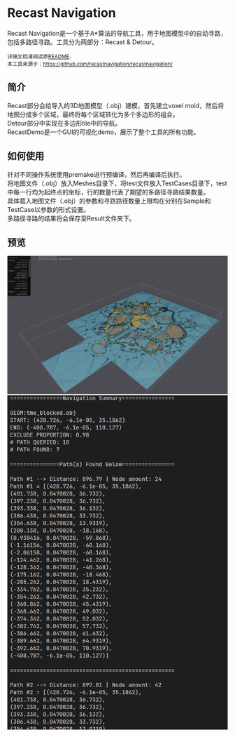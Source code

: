 # Recast Navigation
Recast Navigation是一个基于A*算法的导航工具，用于地图模型中的自动寻路，包括多路径寻路。工具分为两部分：Recast & Detour。

<small>详细文档请阅读原[README](README_ori.md). <br>
本工具来源于：https://github.com/recastnavigation/recastnavigation/ </small>


## 简介
Recast部分会给导入的3D地图模型（.obj）建模，首先建立voxel mold，然后将地图分成多个区域，最终将每个区域转化为多个多边形的组合。<br>
Detour部分中实现在多边形tile中的导航。<br>
RecastDemo是一个GUI的可视化demo，展示了整个工具的所有功能。

## 如何使用
针对不同操作系统使用premake进行预编译，然后再编译后执行。<br>
将地图文件（.obj）放入Meshes目录下，将test文件放入TestCases目录下，test中每一行均为起终点的坐标，行的数量代表了期望的多路径寻路结果数量。<br>
具体载入地图文件（.obj）的参数和寻路路径数量上限均在分别在Sample和TestCase以参数的形式设置。<br>
多路径寻路的结果将会保存至Result文件夹下。


## 预览

![screenshot of tme navigation result](tme_blocked_result_vis.png)
![screenshot of tme navigation result](tme_blocked_result.png)

